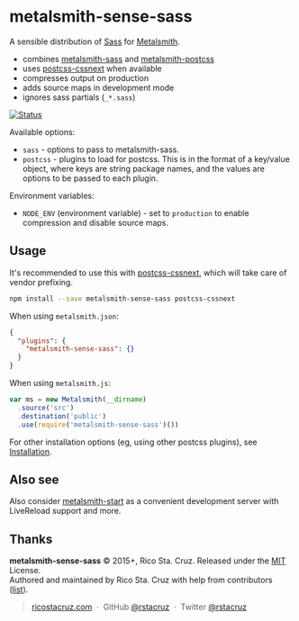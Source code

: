 # metalsmith-sense-sass

A sensible distribution of [Sass][] for [Metalsmith][].

- combines [metalsmith-sass][] and [metalsmith-postcss][]
- uses [postcss-cssnext][] when available
- compresses output on production
- adds source maps in development mode
- ignores sass partials (`_*.sass`)

[![Status](https://travis-ci.org/rstacruz/metalsmith-sense-sass.svg?branch=master)](https://travis-ci.org/rstacruz/metalsmith-sense-sass "See test builds")

Available options:

- `sass` - options to pass to metalsmith-sass.
- `postcss` - plugins to load for postcss. This is in the format of a key/value object, where keys are string package names, and the values are options to be passed to each plugin.

Environment variables:

- `NODE_ENV` (environment variable) - set to `production` to enable compression and disable source maps.

[Metalsmith]: http://www.metalsmith.io/
[Sass]: http://sass-lang.com/
[metalsmith-sass]: https://www.npmjs.com/package/metalsmith-sass
[metalsmith-postcss]: https://www.npmjs.com/package/metalsmith-postcss

## Usage

It's recommended to use this with [postcss-cssnext][], which will take care of vendor prefixing.

```sh
npm install --save metalsmith-sense-sass postcss-cssnext
```

When using `metalsmith.json`:

```json
{
  "plugins": {
    "metalsmith-sense-sass": {}
  }
}
```

When using `metalsmith.js`:

```js
var ms = new Metalsmith(__dirname)
  .source('src')
  .destination('public')
  .use(require('metalsmith-sense-sass')())
```

[postcss-cssnext]: https://www.npmjs.com/package/postcss-cssnext

For other installation options (eg, using other postcss plugins), see [Installation](docs/installation.md).

## Also see

Also consider [metalsmith-start](https://www.npmjs.com/package/metalsmith-start) as a convenient development server with LiveReload support and more.

## Thanks

**metalsmith-sense-sass** © 2015+, Rico Sta. Cruz. Released under the [MIT] License.<br>
Authored and maintained by Rico Sta. Cruz with help from contributors ([list][contributors]).

> [ricostacruz.com](http://ricostacruz.com) &nbsp;&middot;&nbsp;
> GitHub [@rstacruz](https://github.com/rstacruz) &nbsp;&middot;&nbsp;
> Twitter [@rstacruz](https://twitter.com/rstacruz)

[MIT]: http://mit-license.org/
[contributors]: http://github.com/rstacruz/metalsmith-sense-sass/contributors
